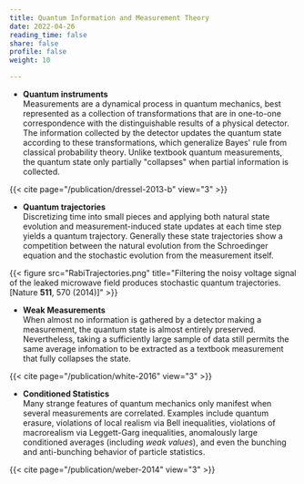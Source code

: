 ```yaml
---
title: Quantum Information and Measurement Theory
date: 2022-04-26
reading_time: false  
share: false  
profile: false  
weight: 10

---
```


- **Quantum instruments**\
  Measurements are a dynamical process in quantum mechanics, best represented as a collection of transformations that are in one-to-one correspondence with the distinguishable results of a physical detector. The information collected by the detector updates the quantum state according to these transformations, which generalize Bayes' rule from classical probability theory. Unlike textbook quantum measurements, the quantum state only partially "collapses" when partial information is collected.  

{{< cite page="/publication/dressel-2013-b" view="3" >}}

- **Quantum trajectories**\
  Discretizing time into small pieces and applying both natural state evolution and measurement-induced state updates at each time step yields a quantum trajectory.  Generally these state trajectories show a competition between the natural evolution from the Schroedinger equation and the stochastic evolution from the measurement itself.  

{{< figure src="RabiTrajectories.png" title="Filtering the noisy voltage signal of the leaked microwave field produces stochastic quantum trajectories. [Nature **511**, 570 (2014)]" >}}

- **Weak Measurements**\
  When almost no information is gathered by a detector making a measurement, the quantum state is almost entirely preserved.  Nevertheless, taking a sufficiently large sample of data still permits the same average infomation to be extracted as a textbook measurement that fully collapses the state.  

{{< cite page="/publication/white-2016" view="3" >}}

- **Conditioned Statistics**\
  Many strange features of quantum mechanics only manifest when several measurements are correlated. Examples include quantum erasure, violations of local realism via Bell inequalities, violations of macrorealism via Leggett-Garg inequalities, anomalously large conditioned averages (including <i>weak values</i>), and even the bunching and anti-bunching behavior of particle statistics.  

{{< cite page="/publication/weber-2014" view="3" >}}

